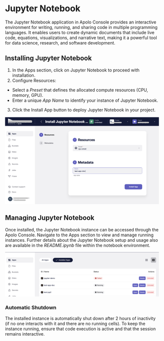 # Jupyter Notebook

The Jupyter Notebook application in Apolo Console provides an interactive environment for writing, running, and sharing code in multiple programming languages. It enables users to create dynamic documents that include live code, equations, visualizations, and narrative text, making it a powerful tool for data science, research, and software development.

## Installing Jupyter Notebook

1. In the Apps section, click on Jupyter Notebook to proceed with installation.
2. Configure Resources:
* Select a *Preset* that defines the allocated compute resources (CPU, memory, GPU).
* Enter a unique *App Name* to identify your instance of Jupyter Notebook.
3. Click the Install App button to deploy Jupyter Notebook in your project.

![Jupyter Notebook installation](/docs/.gitbook/assets/console_screenshots/Jupyter-notebook.png)


## Managing Jupyter Notebook
Once installed, the Jupyter Notebook instance can be accessed through the Apolo Console. Navigate to the Apps section to view and manage running instances.
Further details about the Jupyter Notebook setup and usage also are available in the *README.ipynb* file within the notebook environment.

![Jupyter instances](/docs/.gitbook/assets/console_screenshots/Jupyter_instances.png)

### Automatic Shutdown
The installed instance is automatically shut down after 2 hours of inactivity (if no one interacts with it and there are no running cells).
To keep the instance running, ensure that code execution is active and that the session remains interactive.
